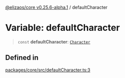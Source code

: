 [@elizaos/core v0.25.6-alpha.1](../index.md) / defaultCharacter

# Variable: defaultCharacter

> `const` **defaultCharacter**: [`Character`](../type-aliases/Character.md)

## Defined in

[packages/core/src/defaultCharacter.ts:3](https://github.com/divine-comedian/eliza/blob/main/packages/core/src/defaultCharacter.ts#L3)
